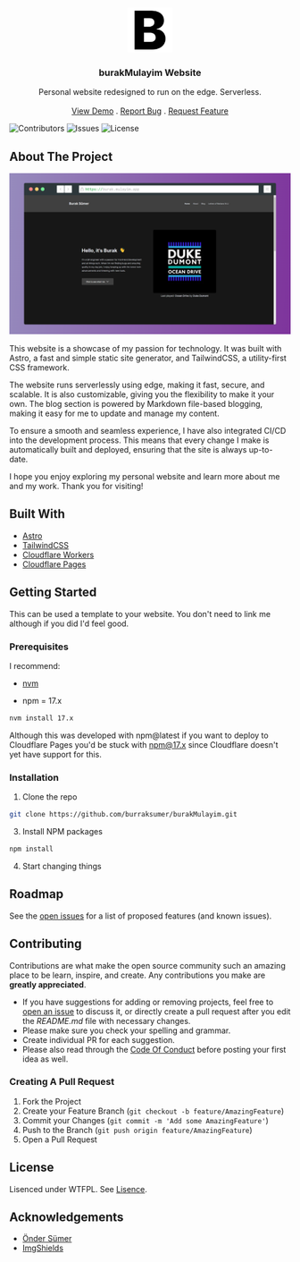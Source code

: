 <br/>
<p align="center">
  <a href="https://github.com/burraksumer/burakMulayim">
    <img src="https://raw.githubusercontent.com/burraksumer/burakMulayim/master/public/favicon.png" alt="Logo" width="80" height="80">
  </a>

  <h3 align="center">burakMulayim Website</h3>

  <p align="center">
    Personal website redesigned to run on the edge. Serverless.
    <br/>
    <br/>
    <a href="https://github.com/burraksumer/burakMulayim">View Demo</a>
    .
    <a href="https://github.com/burraksumer/burakMulayim/issues">Report Bug</a>
    .
    <a href="https://github.com/burraksumer/burakMulayim/issues">Request Feature</a>
  </p>
</p>

![Contributors](https://img.shields.io/github/contributors/burraksumer/burakMulayim?color=dark-green) ![Issues](https://img.shields.io/github/issues/burraksumer/burakMulayim) ![License](https://img.shields.io/badge/Lisence-WTFPL-green)

## About The Project

![Screen Shot](https://raw.githubusercontent.com/burraksumer/burakMulayim/master/public/websiteScreenshot.png)

This website is a showcase of my passion for technology. It was built with Astro, a fast and simple static site generator, and TailwindCSS, a utility-first CSS framework.

The website runs serverlessly using edge, making it fast, secure, and scalable. It is also customizable, giving you the flexibility to make it your own. The blog section is powered by Markdown file-based blogging, making it easy for me to update and manage my content.

To ensure a smooth and seamless experience, I have also integrated CI/CD into the development process. This means that every change I make is automatically built and deployed, ensuring that the site is always up-to-date.

I hope you enjoy exploring my personal website and learn more about me and my work. Thank you for visiting!

## Built With

- [Astro](https://astro.build)
- [TailwindCSS](https://tailwindcss.com/)
- [Cloudflare Workers](https://workers.cloudflare.com/)
- [Cloudflare Pages](https://pages.dev/)

## Getting Started

This can be used a template to your website. You don't need to link me although if you did I'd feel good.

### Prerequisites

I recommend:

- [nvm](https://github.com/nvm-sh/nvm)

- npm = 17.x

```sh
nvm install 17.x
```

Although this was developed with npm@latest if you want to deploy to Cloudflare Pages you'd be stuck with npm@17.x since Cloudflare doesn't yet have support for this.

### Installation

1. Clone the repo

```sh
git clone https://github.com/burraksumer/burakMulayim.git
```

3. Install NPM packages

```sh
npm install
```

4. Start changing things

## Roadmap

See the [open issues](https://github.com/burraksumer/burakMulayim/issues) for a list of proposed features (and known issues).

## Contributing

Contributions are what make the open source community such an amazing place to be learn, inspire, and create. Any contributions you make are **greatly appreciated**.

- If you have suggestions for adding or removing projects, feel free to [open an issue](https://github.com/burraksumer/burakMulayim/issues/new) to discuss it, or directly create a pull request after you edit the _README.md_ file with necessary changes.
- Please make sure you check your spelling and grammar.
- Create individual PR for each suggestion.
- Please also read through the [Code Of Conduct](https://github.com/burraksumer/burakMulayim/blob/main/CODE_OF_CONDUCT.md) before posting your first idea as well.

### Creating A Pull Request

1. Fork the Project
2. Create your Feature Branch (`git checkout -b feature/AmazingFeature`)
3. Commit your Changes (`git commit -m 'Add some AmazingFeature'`)
4. Push to the Branch (`git push origin feature/AmazingFeature`)
5. Open a Pull Request

## License

Lisenced under WTFPL. See [Lisence](http://www.wtfpl.net/).

## Acknowledgements

- [Önder Sümer](https://github.com/ondersumer07)
- [ImgShields](https://shields.io/)
